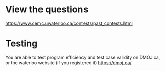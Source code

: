 # View the questions 
https://www.cemc.uwaterloo.ca/contests/past_contests.html

# Testing
You are able to test program efficiency and test case validity on DMOJ.ca, or the waterloo website (if you registered it)
https://dmoj.ca/

